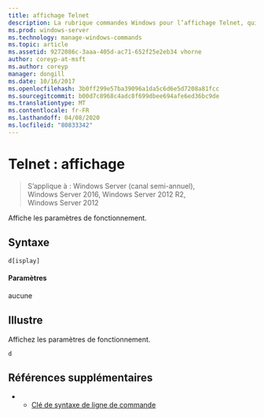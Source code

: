 ```yaml
---
title: affichage Telnet
description: La rubrique commandes Windows pour l’affichage Telnet, qui affiche les paramètres de fonctionnement.
ms.prod: windows-server
ms.technology: manage-windows-commands
ms.topic: article
ms.assetid: 9272086c-3aaa-405d-ac71-652f25e2eb34 vhorne
author: coreyp-at-msft
ms.author: coreyp
manager: dongill
ms.date: 10/16/2017
ms.openlocfilehash: 3b0ff299e57ba39096a1da5c6d6e5d7208a81fcc
ms.sourcegitcommit: b00d7c8968c4adc8f699dbee694afe6ed36bc9de
ms.translationtype: MT
ms.contentlocale: fr-FR
ms.lasthandoff: 04/08/2020
ms.locfileid: "80833342"
---
```

# <a name="telnet-display"></a>Telnet : affichage

>S’applique à : Windows Server (canal semi-annuel), Windows Server 2016, Windows Server 2012 R2, Windows Server 2012

Affiche les paramètres de fonctionnement.   

## <a name="syntax"></a>Syntaxe  
```  
d[isplay]  
```  
#### <a name="parameters"></a>Paramètres  
aucune  
## <a name="examples"></a><a name=BKMK_Examples></a>Illustre  
Affichez les paramètres de fonctionnement.  
```  
d  
```  
## <a name="additional-references"></a>Références supplémentaires  
-   - [Clé de syntaxe de ligne de commande](command-line-syntax-key.md)  

